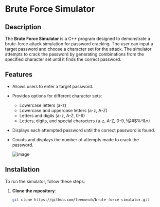 # Brute Force Simulator

## Description
The **Brute Force Simulator** is a C++ program designed to demonstrate a brute-force attack simulation for password cracking. The user can input a target password and choose a character set for the attack. The simulator attempts to crack the password by generating combinations from the specified character set until it finds the correct password.

## Features
- Allows users to enter a target password.
- Provides options for different character sets:
  - Lowercase letters (a-z)
  - Lowercase and uppercase letters (a-z, A-Z)
  - Letters and digits (a-z, A-Z, 0-9)
  - Letters, digits, and special characters (a-z, A-Z, 0-9, !@#$%^&*)
- Displays each attempted password until the correct password is found.
- Counts and displays the number of attempts made to crack the password.

  ![image](https://github.com/user-attachments/assets/3ec1513b-e0d9-49d3-9e36-dad7ccef96eb)


## Installation
To run the simulator, follow these steps:

1. **Clone the repository**:
   ```bash
   git clone https://github.com/leeownuh/brute-force-simulator.git
